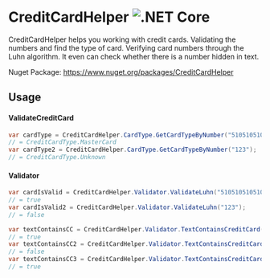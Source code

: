 # CreditCardHelper ![.NET Core](https://github.com/hendrikdevestel/CreditCardHelper/workflows/.NET%20Core/badge.svg)

CreditCardHelper helps you working with credit cards. Validating the numbers and find the type of card. Verifying card numbers through the Luhn algorithm. It even can check whether there is a number hidden in text.

Nuget Package: https://www.nuget.org/packages/CreditCardHelper

## Usage

#### ValidateCreditCard
```csharp
var cardType = CreditCardHelper.CardType.GetCardTypeByNumber("5105105105105100");
// = CreditCardType.MasterCard
var cardType2 = CreditCardHelper.CardType.GetCardTypeByNumber("123");
// = CreditCardType.Unknown
```

#### Validator

```csharp
var cardIsValid = CreditCardHelper.Validator.ValidateLuhn("5105105105105100");
// = true
var cardIsValid2 = CreditCardHelper.Validator.ValidateLuhn("123");
// = false
```

```csharp
var textContainsCC = CreditCardHelper.Validator.TextContainsCreditCard("This is a text with 5105-1051-0510-5100 in it");
// = true
var textContainsCC2 = CreditCardHelper.Validator.TextContainsCreditCard("51st Street number 05 box 1051");
// = false
var textContainsCC3 = CreditCardHelper.Validator.TextContainsCreditCard("Thi5105s is 1051 a te0510xt with5100 in it");
// = true
```


